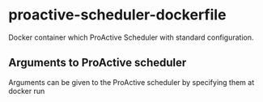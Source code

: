 # proactive-scheduler-dockerfile
Docker container which ProActive Scheduler with standard configuration.

## Arguments to ProActive scheduler
Arguments can be given to the ProActive scheduler by specifying them at docker run
